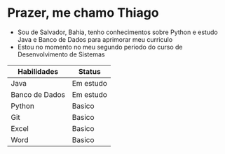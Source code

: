 # Prazer, me chamo Thiago


 * Sou de Salvador, Bahia, tenho conhecimentos sobre Python e estudo Java e Banco de Dados para aprimorar meu curriculo 
 * Estou no momento no meu segundo periodo do curso de Desenvolvimento de Sistemas

 | Habilidades           | Status                                                               |
| ----------------- | ------------------------------------------------------------------ |
| Java | Em estudo |
| Banco de Dados | Em estudo |
| Python | Basico |
| Git | Basico |
| Excel | Basico |
| Word | Basico |
